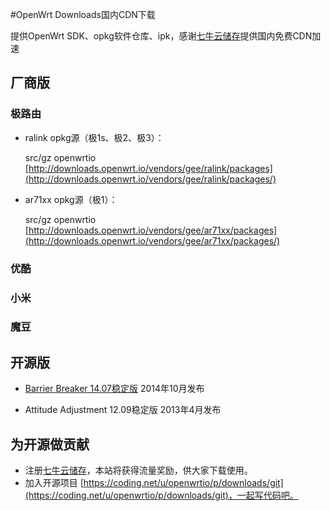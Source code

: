 #OpenWrt Downloads国内CDN下载

提供OpenWrt SDK、opkg软件仓库、ipk，感谢[七牛云储存](https://portal.qiniu.com/signup?code=3lafkpsz7yes1)提供国内免费CDN加速

## 厂商版

### 极路由

* ralink opkg源（极1s、极2、极3）：

    src/gz openwrtio [http://downloads.openwrt.io/vendors/gee/ralink/packages](http://downloads.openwrt.io/vendors/gee/ralink/packages/)
 
* ar71xx opkg源（极1）：

    src/gz openwrtio [http://downloads.openwrt.io/vendors/gee/ar71xx/packages](http://downloads.openwrt.io/vendors/gee/ar71xx/packages/)

### 优酷
### 小米
### 魔豆

## 开源版

* [Barrier Breaker 14.07稳定版](http://downloads.openwrt.io/barrier_breaker/14.07/)
  2014年10月发布

* Attitude Adjustment 12.09稳定版
  2013年4月发布

## 为开源做贡献

* 注册[七牛云储存](https://portal.qiniu.com/signup?code=3lafkpsz7yes1)，本站将获得流量奖励，供大家下载使用。
* 加入开源项目 [https://coding.net/u/openwrtio/p/downloads/git](https://coding.net/u/openwrtio/p/downloads/git)，一起写代码吧。
